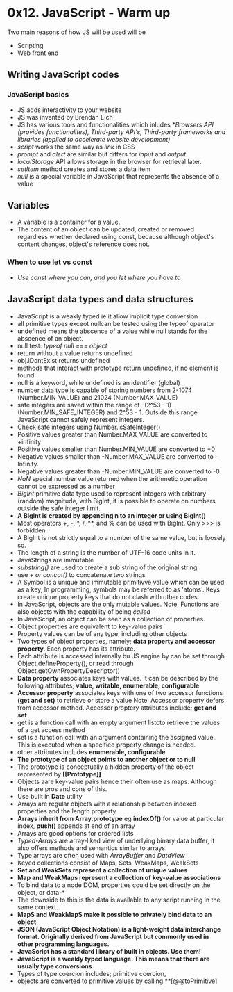 # 0x12. JavaScript - Warm up

Two main reasons of how JS will be used will be

* Scripting
* Web front end

## Writing JavaScript codes

### JavaScript basics

* JS adds interactivity to your website
* JS was invented by Brendan Eich
* JS has various tools and functionalities which inludes **Browsers API (provides functionalites), Third-party API's, Third-party frameworks and libraries (applied to accelerate website development)*
* *script* works the same way as *link* in CSS
* *prompt* and *alert* are similar but differs for *input* and *output*
* *localStorage* API allows storage in the browser for retrieval later.
* *setItem* method creates and stores a data item
* *null* is a special variable in JavaScript that represents the absence of a value

## Variables

* A variable is a container for a value.
* The content of an object can be updated, created or removed regardless whether declared using const, because although object's content changes, object's reference does not.

### When  to use let vs const

* *Use const where you can, and you let where you have to*

## JavaScript data types and data structures

* JavaScript is a weakly typed ie it allow implicit type conversion
* all primitive types exceot nullcan be tested using the typeof operator
* undefined means the abscence of a value while null stands for the abscence of an object.
* null test: *typeof null === object*
* return without a value returns undefined
* obj.iDontExist returns undefined
* methods that interact with prototype return undefined, if no element is found
* null is a keyword, while undefined is an identifier (global)
* number data type is capable of storing numbers from 2-1074 (Number.MIN_VALUE) and 21024 (Number.MAX_VALUE)
* safe integers are saved within the range of -(2^53 - 1) (Number.MIN_SAFE_INTEGER) and 2^53 - 1. Outside this range JavaScript cannot safely represent integers.
* Check safe integers using Number.isSafeInteger()
* Positive values greater than Number.MAX_VALUE are converted to +infinity
* Positive values smaller than Number.MIN_VALUE are converted to +0
* Negative values smaller than -Number.MAX_VALUE are converted to -Infinity.
* Negative values greater than -Number.MIN_VALUE are converted to -0
* *NaN* special number value returned when the arithmetic operation cannot be expressed as a number
* *BigInt* primitive data type used to represent integers with arbitrary (random) magnitude, with BigInt, it is possible to operate on numbers outside the safe integer limit.
* **A BigInt is created by appending n to an integer or using BigInt()**
* Most operators +, -, *, /, **, and % can be used with BigInt. Only >>> is forbidden.
* A BigInt is not strictly equal to a number of the same value, but is loosely so.
* The length of a string is the number of UTF-16 code units in it.
* JavaStrings are immutable
* *substring()* are used to create a sub string of the original string
* use *+ or concat()* to concatenate two strings
* A Symbol is a unique and immutable primitivve value which can be used as a key, In programming, symbols may be referred to as 'atoms'. Keys create unique property keys that do not clash with other codes.
* In JavaScript, objects are the only mutable values. Note, Functions are also objects with the capability of being *called*
* In JavaScript, an object can be seen as a collection of properties.
* Object properties are equivalent to key-value pairs
* Property values can be of any type, including other objects
* Two types of object properties, namely; **data property and accessor property**. Each property has its attribute.
* Each attribute is accessed internally bu JS engine by can be set through Object.defineProperty(), or read through Object.getOwnPropertyDescriptor()
* **Data property** associates keys with values. It can be described by the following attributes; **value, writable, enumerable, configurable**
* **Accessor property** associates keys with one of two accessor functions **(get and set)** to retrieve or store a value
Note: Accessor property defers from accessor method. Accessor proptery attributes include; **get and set**
* get is a function call with an empty argument listcto retrieve the values of a get access method
* set is a function call with an argument containing the assigned value.. This is executed when a specified property change is needed.
* other attributes includes **enumerable, configurable**
* **The prototype of an object points to another object or to null** 
* The prototype is conceptually a hidden property of the object represented by **[[Prototype]]**
* Objects aare key-value pairs hence their often use as maps. Although there are pros and cons of this.
* Use built in **Date** utility
* Arrays are regular objects with a relationship between indexed properties and the length property
* **Arrays inherit from Array.prototype** eg **indexOf()** for value at particular index, **push()** appends at end of an array
* Arrays are good options for ordered lists
* *Typed-Arrays* are array-liked view of underlying binary data buffer, it also offers methods and semantics similar to arrays.
* Type arrays are often used with *ArrayBuffer* and *DataView*
* Keyed collections consist of Maps, Sets, WeakMaps, WeakSets
* **Set and WeakSets represent a collection of unique values**
* **Map and WeakMaps represent a collection of key-value associations**
* To bind data to a node DOM, properties could be set directly on the object, or data-*
* The downside to this is the data is available to any script running in the same context.
* **MapS and WeakMapS make it possible to privately bind data to an object**
* **JSON (JavaScript Object Notation) is a light-weight data interchange format. Originally derived from JavaScript but commonly used in other programming languages.**
* **JavaScript has a standard library of built in objects. Use them!**
* **JavaScript is a weakly typed language. This means that there are usually type conversions**
* Types of type coercion includes; primitive coercion,
* objects are converted to primitive values by calling **[@@toPrimitive]
